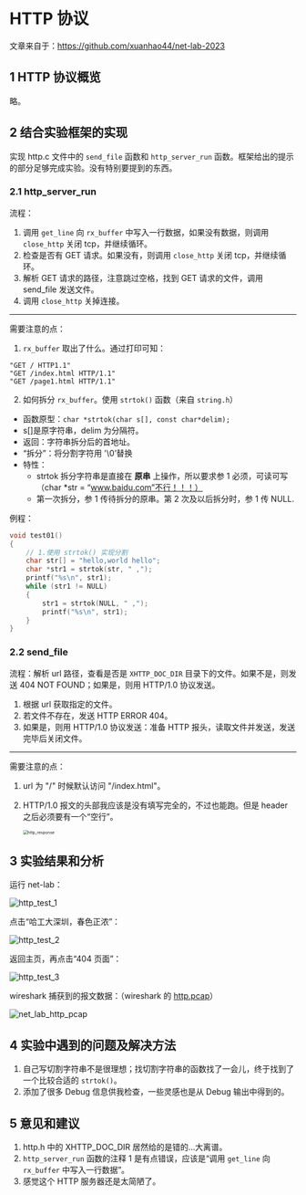 # HTTP 协议

文章来自于：<https://github.com/xuanhao44/net-lab-2023>

## 1 HTTP 协议概览

略。

## 2 结合实验框架的实现

实现 http.c 文件中的 `send_file` 函数和 `http_server_run` 函数。框架给出的提示的部分足够完成实验。没有特别要提到的东西。

### 2.1 http_server_run

流程：

1. 调用 `get_line` 向 `rx_buffer` 中写入一行数据，如果没有数据，则调用 `close_http` 关闭 tcp，并继续循环。
2. 检查是否有 GET 请求。如果没有，则调用 `close_http` 关闭 tcp，并继续循环。
3. 解析 GET 请求的路径，注意跳过空格，找到 GET 请求的文件，调用 send_file 发送文件。
4. 调用 `close_http` 关掉连接。

---

需要注意的点：

1. `rx_buffer` 取出了什么。通过打印可知：

```
"GET / HTTP1.1"
"GET /index.html HTTP/1.1"
"GET /page1.html HTTP/1.1"
```

2. 如何拆分 `rx_buffer`。使用 `strtok()` 函数（来自 `string.h`）

- 函数原型：`char *strtok(char s[], const char*delim);`
- s[]是原字符串，delim 为分隔符。
- 返回：字符串拆分后的首地址。
- “拆分”：将分割字符用 '\0’替换
- 特性：
  - strtok 拆分字符串是直接在 **原串** 上操作，所以要求参 1 必须，可读可写（char *str = “www.baidu.com”不行！！！）
  - 第一次拆分，参 1 传待拆分的原串。第 2 次及以后拆分时，参 1 传 NULL.

例程：

```c
void test01()
{
    // 1.使用 strtok() 实现分割
    char str[] = "hello,world hello";
    char *str1 = strtok(str, " ,");
    printf("%s\n", str1);
    while (str1 != NULL)
    {
        str1 = strtok(NULL, " ,");
        printf("%s\n", str1);
    }
}
```

### 2.2 send_file

流程：解析 url 路径，查看是否是 `XHTTP_DOC_DIR` 目录下的文件。如果不是，则发送 404 NOT FOUND；如果是，则用 HTTP/1.0 协议发送。

1. 根据 url 获取指定的文件。
2. 若文件不存在，发送 HTTP ERROR 404。
3. 如果是，则用 HTTP/1.0 协议发送：准备 HTTP 报头，读取文件并发送，发送完毕后关闭文件。

---

需要注意的点：

1. url 为 "/" 时候默认访问 "/index.html"。

2. HTTP/1.0 报文的头部我应该是没有填写完全的，不过也能跑。但是 header 之后必须要有一个“空行”。

   <img src="https://typora-1304621073.cos.ap-guangzhou.myqcloud.com/typora/net_lab/http_response.png" alt="http_response" style="zoom:50%;" />

## 3 实验结果和分析

运行 net-lab：

![http_test_1](https://typora-1304621073.cos.ap-guangzhou.myqcloud.com/typora/net_lab/http_test_1.jpg)

点击“哈工大深圳，春色正浓”：

![http_test_2](https://typora-1304621073.cos.ap-guangzhou.myqcloud.com/typora/net_lab/http_test_2.jpg)

返回主页，再点击“404 页面”：

![http_test_3](https://typora-1304621073.cos.ap-guangzhou.myqcloud.com/typora/net_lab/http_test_3.jpg)

wireshark 捕获到的报文数据：（wireshark 的 [http.pcap](../testing/data/http.pcap)）

![net_lab_http_pcap](https://typora-1304621073.cos.ap-guangzhou.myqcloud.com/typora/net_lab/net_lab_http_pcap.png)

## 4 实验中遇到的问题及解决方法

1. 自己写切割字符串不是很理想；找切割字符串的函数找了一会儿，终于找到了一个比较合适的 `strtok()`。
2. 添加了很多 Debug 信息供我检查，一些灵感也是从 Debug 输出中得到的。

## 5 意见和建议

1. http.h 中的 XHTTP_DOC_DIR 居然给的是错的...大离谱。
2. `http_server_run` 函数的注释 1 是有点错误，应该是“调用 `get_line` 向 `rx_buffer` 中写入一行数据”。
3. 感觉这个 HTTP 服务器还是太简陋了。
